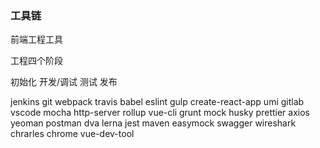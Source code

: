 ### 工具链

前端工程工具

工程四个阶段

初始化
开发/调试
测试
发布

jenkins
git
webpack
travis
babel
eslint
gulp
create-react-app
umi
gitlab
vscode
mocha
http-server
rollup
vue-cli
grunt
mock
husky
prettier
axios
yeoman
postman
dva
lerna
jest
maven
easymock
swagger
wireshark
chrarles
chrome
vue-dev-tool